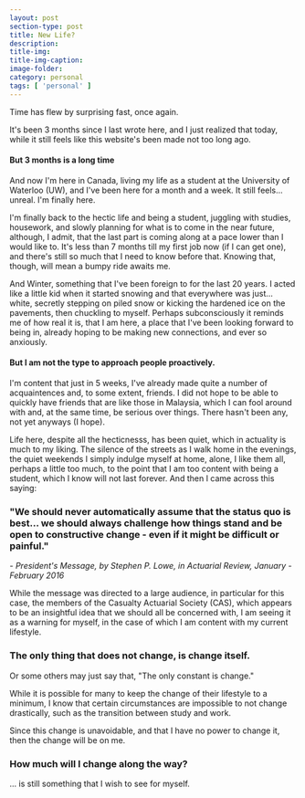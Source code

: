 ```yaml
---
layout: post
section-type: post
title: New Life?
description: 
title-img: 
title-img-caption: 
image-folder:
category: personal
tags: [ 'personal' ]
---
```


Time has flew by surprising fast, once again.

It's been 3 months since I last wrote here, and I just realized that today, while it still feels like this website's been made not too long ago.

#### But 3 months is a long time

And now I'm here in Canada, living my life as a student at the University of Waterloo (UW), and I've been here for a month and a week. It still feels... unreal. I'm finally here.

I'm finally back to the hectic life and being a student, juggling with studies, housework, and slowly planning for what is to come in the near future, although, I admit, that the last part is coming along at a pace lower than I would like to. It's less than 7 months till my first job now (if I can get one), and there's still so much that I need to know before that. Knowing that, though, will mean a bumpy ride awaits me.

And Winter, something that I've been foreign to for the last 20 years. I acted like a little kid when it started snowing and that everywhere was just... white, secretly stepping on piled snow or kicking the hardened ice on the pavements, then chuckling to myself. Perhaps subconsciously it reminds me of how real it is, that I am here, a place that I've been looking forward to being in, already hoping to be making new connections, and ever so anxiously.

#### But I am not the type to approach people proactively.

I'm content that just in 5 weeks, I've already made quite a number of acquaintences and, to some extent, friends. I did not hope to be able to quickly have friends that are like those in Malaysia, which I can fool around with and, at the same time, be serious over things. There hasn't been any, not yet anyways (I hope).

Life here, despite all the hecticnesss, has been quiet, which in actuality is much to my liking. The silence of the streets as I walk home in the evenings, the quiet weekends I simply indulge myself at home, alone, I like them all, perhaps a little too much, to the point that I am too content with being a student, which I know will not last forever. And then I came across this saying:


### "We should never automatically assume that the status quo is best... we should always challenge how things stand and be open to constructive change - even if it might be difficult or painful."
*- President's Message, by Stephen P. Lowe, in Actuarial Review, January - February 2016*


While the message was directed to a large audience, in particular for this case, the members of the Casualty Actuarial Society (CAS), which appears to be an insightful idea that we should all be concerned with, I am seeing it as a warning for myself, in the case of which I am content with my current lifestyle.

### The only thing that does not change, is change itself.

Or some others may just say that, "The only constant is change."

While it is possible for many to keep the change of their lifestyle to a minimum, I know that certain circumstances are impossible to not change drastically, such as the transition between study and work.

Since this change is unavoidable, and that I have no power to change it, then the change will be on me.

### How much will I change along the way?

... is still something that I wish to see for myself.